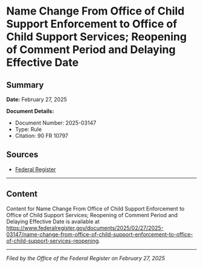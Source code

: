 # Name Change From Office of Child Support Enforcement to Office of Child Support Services; Reopening of Comment Period and Delaying Effective Date

## Summary

**Date:** February 27, 2025

**Document Details:**
- Document Number: 2025-03147
- Type: Rule
- Citation: 90 FR 10797

## Sources
- [Federal Register](https://www.federalregister.gov/documents/2025/02/27/2025-03147/name-change-from-office-of-child-support-enforcement-to-office-of-child-support-services-reopening)

---

## Content

Content for Name Change From Office of Child Support Enforcement to Office of Child Support Services; Reopening of Comment Period and Delaying Effective Date is available at https://www.federalregister.gov/documents/2025/02/27/2025-03147/name-change-from-office-of-child-support-enforcement-to-office-of-child-support-services-reopening.

---

*Filed by the Office of the Federal Register on February 27, 2025*

